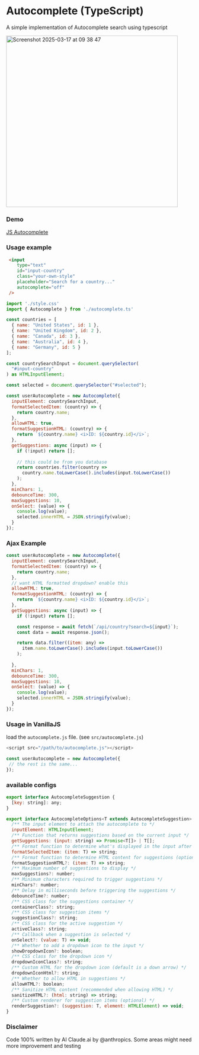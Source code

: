 # Autocomplete (TypeScript)

A simple implementation of Autocomplete search using typescript

<img width="463" alt="Screenshot 2025-03-17 at 09 38 47" src="https://github.com/user-attachments/assets/3fcf1e88-b531-401c-be38-d00f24bda9aa" />


### Demo
[JS Autocomplete](https://stackblitz.com/edit/vitejs-vite-m4vk7eud)

### Usage example

```html
 <input 
    type="text" 
    id="input-country" 
    class="your-own-style"
    placeholder="Search for a country..."
    autocomplete="off"
 />
```

```javascript
import './style.css'
import { Autocomplete } from './autocomplete.ts'

const countries = [
  { name: "United States", id: 1 },
  { name: "United Kingdom", id: 2 },
  { name: "Canada", id: 3 },
  { name: "Australia", id: 4 },
  { name: "Germany", id: 5 }
];

const countrySearchInput = document.querySelector(
  "#input-country"
) as HTMLInputElement;

const selected = document.querySelector("#selected");

const userAutocomplete = new Autocomplete({
  inputElement: countrySearchInput,
  formatSelectedItem: (country) => {
    return country.name;
  },
  allowHTML: true,
  formatSuggestionHTML: (country) => {
    return `${country.name} <i>ID: ${country.id}</i>`;
  },
  getSuggestions: async (input) => {
    if (!input) return [];
    
    // this could be from you database
    return countries.filter(country => 
      country.name.toLowerCase().includes(input.toLowerCase())
    );
  },
  minChars: 1,
  debounceTime: 300,
  maxSuggestions: 10,
  onSelect: (value) => {
    console.log(value);
    selected.innerHTML = JSON.stringify(value);
  }
});
```

### Ajax Example
```javascript
const userAutocomplete = new Autocomplete({
  inputElement: countrySearchInput,
  formatSelectedItem: (country) => {
    return country.name;
  },
  // want HTML formatted dropdown? enable this
  allowHTML: true,
  formatSuggestionHTML: (country) => {
    return `${country.name} <i>ID: ${country.id}</i>`;
  },
  getSuggestions: async (input) => {
    if (!input) return [];

    const response = await fetch(`/api/country?search=${input}`);
    const data = await response.json();

    return data.filter((item: any) => 
      item.name.toLowerCase().includes(input.toLowerCase())
    );
   
  },
  minChars: 1,
  debounceTime: 300,
  maxSuggestions: 10,
  onSelect: (value) => {
    console.log(value);
    selected.innerHTML = JSON.stringify(value);
  }
});
```

### Usage in VanillaJS

load the ```autocomplete.js``` file. (see ```src/autocomplete.js```)

```javascript
<script src="/path/to/autocomplete.js"></script>
```

```javascript
const userAutocomplete = new Autocomplete({
 // the rest is the same...
});
```

### available configs
```javascript
export interface AutocompleteSuggestion {
  [key: string]: any;
}

export interface AutocompleteOptions<T extends AutocompleteSuggestion> {
  /** The input element to attach the autocomplete to */
  inputElement: HTMLInputElement;
  /** Function that returns suggestions based on the current input */
  getSuggestions: (input: string) => Promise<T[]> | T[];
  /** Format function to determine what's displayed in the input after selection */
  formatSelectedItem: (item: T) => string;
  /** Format function to determine HTML content for suggestions (optional) */
  formatSuggestionHTML?: (item: T) => string;
  /** Maximum number of suggestions to display */
  maxSuggestions?: number;
  /** Minimum characters required to trigger suggestions */
  minChars?: number;
  /** Delay in milliseconds before triggering the suggestions */
  debounceTime?: number;
  /** CSS class for the suggestions container */
  containerClass?: string;
  /** CSS class for suggestion items */
  suggestionClass?: string;
  /** CSS class for the active suggestion */
  activeClass?: string;
  /** Callback when a suggestion is selected */
  onSelect?: (value: T) => void;
  /** Whether to add a dropdown icon to the input */
  showDropdownIcon?: boolean;
  /** CSS class for the dropdown icon */
  dropdownIconClass?: string;
  /** Custom HTML for the dropdown icon (default is a down arrow) */
  dropdownIconHtml?: string;
  /** Whether to allow HTML in suggestions */
  allowHTML?: boolean;
  /** Sanitize HTML content (recommended when allowing HTML) */
  sanitizeHTML?: (html: string) => string;
  /** Custom renderer for suggestion items (optional) */
  renderSuggestion?: (suggestion: T, element: HTMLElement) => void;
}
```

### Disclaimer
Code 100% written by AI Claude.ai by @anthropics. Some areas might need more improvement and testing

